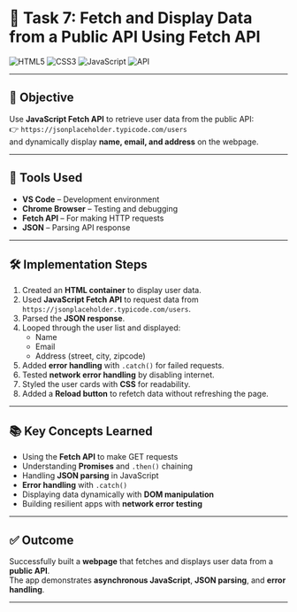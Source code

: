 # 📝 Task 7: Fetch and Display Data from a Public API Using Fetch API

![HTML5](https://img.shields.io/badge/HTML5-E34F26?style=for-the-badge&logo=html5&logoColor=white)
![CSS3](https://img.shields.io/badge/CSS3-1572B6?style=for-the-badge&logo=css3&logoColor=white)
![JavaScript](https://img.shields.io/badge/JavaScript-Fetch-API-yellow?style=for-the-badge&logo=javascript&logoColor=black)
![API](https://img.shields.io/badge/Public-API-blue?style=for-the-badge)

---

## 🎯 Objective
Use **JavaScript Fetch API** to retrieve user data from the public API:  
👉 `https://jsonplaceholder.typicode.com/users`  
and dynamically display **name, email, and address** on the webpage.

---

## 🔧 Tools Used
- **VS Code** – Development environment  
- **Chrome Browser** – Testing and debugging  
- **Fetch API** – For making HTTP requests  
- **JSON** – Parsing API response  

---

## 🛠️ Implementation Steps
1. Created an **HTML container** to display user data.  
2. Used **JavaScript Fetch API** to request data from `https://jsonplaceholder.typicode.com/users`.  
3. Parsed the **JSON response**.  
4. Looped through the user list and displayed:  
   - Name  
   - Email  
   - Address (street, city, zipcode)  
5. Added **error handling** with `.catch()` for failed requests.  
6. Tested **network error handling** by disabling internet.  
7. Styled the user cards with **CSS** for readability.  
8. Added a **Reload button** to refetch data without refreshing the page.  

---

## 📚 Key Concepts Learned
- Using the **Fetch API** to make GET requests  
- Understanding **Promises** and `.then()` chaining  
- Handling **JSON parsing** in JavaScript  
- **Error handling** with `.catch()`  
- Displaying data dynamically with **DOM manipulation**  
- Building resilient apps with **network error testing**  

---

## ✅ Outcome
Successfully built a **webpage** that fetches and displays user data from a **public API**.  
The app demonstrates **asynchronous JavaScript**, **JSON parsing**, and **error handling**.  

---

